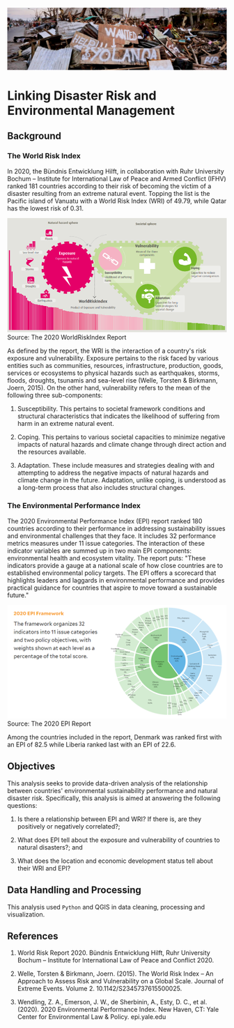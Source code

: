
![](https://github.com/jsacoba/pai789_finalproject/blob/main/aes-folder/disaster_ph.PNG)

# Linking Disaster Risk and Environmental Management

## Background

### The World Risk Index

In 2020, the Bündnis Entwicklung Hilft, in collaboration with Ruhr University Bochum – Institute for International Law of Peace and Armed Conflict (IFHV) ranked 181 countries according to their risk of becoming the victim of a disaster resulting from an extreme natural event. Topping the list is the Pacific island of Vanuatu with a World Risk Index (WRI) of 49.79, while Qatar has the lowest risk of 0.31.

![](https://github.com/jsacoba/pai789_finalproject/blob/main/script1-wri_data/wri_components.PNG)
Source: The 2020 WorldRiskIndex Report

As defined by the report, the WRI is the interaction of a country's risk exposure and vulnerability. Exposure pertains to the risk faced by various entities such as communities, resources, infrastructure, production, goods, services or ecosystems to physical hazards such as earthquakes, storms, floods, droughts, tsunamis and sea-level rise (Welle, Torsten & Birkmann, Joern, 2015).  On the other hand, vulnerability refers to the mean of the following three sub-components:

1.	Susceptibility. This pertains to societal framework conditions and structural characteristics that indicates the likelihood of suffering from harm in an extreme natural event.

2.	Coping. This pertains to various societal capacities to minimize negative impacts of natural hazards and climate change through direct action and the resources available.

3.	Adaptation. These include measures and strategies dealing with and attempting to address the negative impacts of natural hazards and climate change in the future. Adaptation, unlike coping, is understood as a long-term process that also includes structural changes.



### The Environmental Performance Index

The 2020 Environmental Performance Index (EPI) report ranked 180 countries according to their performance in addressing sustainability issues and environmental challenges that they face. It includes 32 performance metrics measures under 11 issue categories. The interaction of these indicator variables are summed up in two main EPI components: environmental health and ecosystem vitality. The report puts: "These indicators provide a gauge at a national scale of how close countries are to established environmental policy targets. The EPI offers a scorecard that highlights leaders and laggards in environmental performance and provides practical guidance for countries that aspire to move toward a sustainable future."

![](https://github.com/jsacoba/pai789_finalproject/blob/main/script3_epi_data/epi_components.PNG)
Source: The 2020 EPI Report

Among the countries included in the report, Denmark was ranked first with an EPI of 82.5 while Liberia ranked last with an EPI of 22.6.

## Objectives

This analysis seeks to provide data-driven analysis of the relationship between countries' environmental sustainability performance and natural disaster risk. Specifically, this analysis is aimed at answering the following questions:

1. Is there a relationship between EPI and WRI? If there is, are they positively or negatively correlated?;

2. What does EPI tell about the exposure and vulnerability of countries to natural disasters?; and

3. What does the location and economic development status tell about their WRI and EPI?

## Data Handling and Processing

This analysis used `Python` and QGIS in data cleaning, processing and visualization. 

## References

1. World Risk Report 2020. Bündnis Entwicklung Hilft, Ruhr University Bochum – Institute for International Law of Peace and Conflict 2020. 

2. Welle, Torsten & Birkmann, Joern. (2015). The World Risk Index – An Approach to Assess Risk and Vulnerability on a Global Scale. Journal of Extreme Events. Volume 2. 10.1142/S2345737615500025. 

3. Wendling, Z. A., Emerson, J. W., de Sherbinin, A., Esty, D. C., et al. (2020). 2020 Environmental Performance Index. New Haven, CT: Yale Center for Environmental Law & Policy. epi.yale.edu
